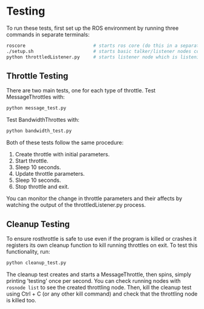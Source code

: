 # Testing

To run these tests, first set up the ROS environment by running three commands in separate terminals:
```bash
roscore                         # starts ros core (do this in a separate terminal)
./setup.sh                      # starts basic talker/listener nodes communicating over a topic to be throttled
python throttledListener.py     # starts listener node which is listening for throttled topics
```

## Throttle Testing
There are two main tests, one for each type of throttle. Test MessageThrottles with:

```bash
python message_test.py
```

Test BandwidthThrottes with:

```bash
python bandwidth_test.py
```

Both of these tests follow the same procedure:
1. Create throttle with initial parameters.
2. Start throttle.
3. Sleep 10 seconds.
4. Update throttle parameters.
5. Sleep 10 seconds.
6. Stop throttle and exit.

You can monitor the change in throttle parameters and their affects by watching the output of the throttledListener.py process.

## Cleanup Testing
To ensure rosthrottle is safe to use even if the program is killed or crashes it registers its own cleanup 
function to kill running throttles on exit. To test this functionality, run:

```bash
python cleanup_test.py
```

The cleanup test creates and starts a MessageThrottle, then spins, simply printing 'testing' once per second. You can
check running nodes with `rosnode list` to see the created throttling node. Then, kill the cleanup test using 
Ctrl + C (or any other kill command) and check that the throttling node is killed too.
